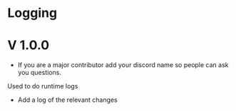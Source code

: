 

# Logging

# V 1.0.0


- If you are a major contributor add your discord name so people can ask you questions.


Used to do runtime logs


- Add a log of the relevant changes
